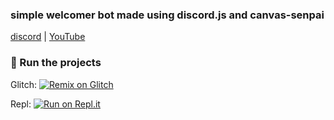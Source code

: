### simple welcomer bot made using discord.js and canvas-senpai

[discord](https://dsc.gg/cwkhan) | [YouTube](https://youtube.com/cwkhan)

### 💨 Run the projects

Glitch: [![Remix on Glitch](https://cdn.glitch.com/2703baf2-b643-4da7-ab91-7ee2a2d00b5b%2Fremix-button.svg)](https://glitch.com/edit/#!/import/github/Khanmanan/welcomer-bot-discord.js)

Repl: [![Run on Repl.it](https://repl.it/badge/github/Khanmanan/automod-bot)](https://replit.com/github/Khanmanan/welcomer-bot-discord.js)
 
